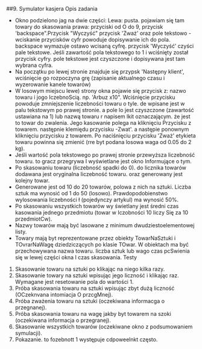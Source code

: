 ##9. Symulator kasjera Opis zadania
-	Okno podzielono jag na dwie części:
	Lewa: pusta. pojawiam się tam towary do skasowania
	prawa: przyciski od O do 9, przycisk 'backspace".Przycisk "Wyczyść" przycisk 'Zważ' oraz pole tekstowo - wciskanie przycisków cyfr powoduje dopisywanie ich do pola. backspace wymazuje ostawo wcisaną cyfrę. przycisk 'Wyczyść' czyści pale tekstowe.
Jeśli zawartość pola tekstowego to 1 i wciśnięty został przycisk cyfry. pole tekstowe jest czyszczone i dopisywana jest tam wybrana cyfra.
-	Na początku po lewej stronie znajduje się przypsk 'Następny klient', wciśnięcie go rozpoczyna grę (zapisanie aktualnego czasu i wyzerowanie kanele towarów)
-	W losowym miejscu lewe) strony okna pojawie się przycisk z:
	nazwo towaru i jogo IczebnoScią. np. 'Arbuz x10". Wciśnięcie przycisku powoduje zmniejszenie liczebności towaru o tyle. de wpisane jest w palu tekstowym po prawej stronie. a pole lo jest czyszczone (zawartość ustawiana na 1) lub
	nazwą towaru r napisem lkit oznaczającym. że jest to towar do zwalenia. Jego kasowanie polega na kliknięciu Przycisku z towarem. następnie klemiędu przycisku -Zwat'. a następie ponownym kliknięciu przycisku z towarem. Po naciśnięciu przycisku 'Zważ' etykieta towaru powinna się zmienić (rre byt podana losowa waga od 0.05 do 2 kg).
- Jeśli wartość pola tekstowego po prawej stronie przewyższa liczebność towaru. to gracz przegrywa I wyświetlane jest okno Informujące o tym.
-	Po skasowaniu towaru (liczebność spadki do 0). do licznika towarów dodawana jest oryginalna liczebność towaru. oraz generowany jest kolejny towar.
-	Generowane jest od 10 do 20 towarów, polowa z nich na sztuki. Liczba sztuk ma wynosić od 1 do 50 (losowo). Prawdopodobienstwo wylosowania liczebności ł (pojedynczy artykul) ma wynosić 50%.
-	Po skasowaniu wszystkich towarów wy
świetlany jest średni czas kasowania 
jednego przedmiotu (towar w Iczobności 10 liczy Się za 10 przedmiotCw).
-	Nazwy towarów mają być lasowane z minimum dwudziestoelementowej listy.
-	Towary mają byt reprezentowane przez obiekty TowarNaSztuki i
TOvrarNaWagę dziedziczących po klasie TOwar. W obiektach ma być
przechowywana nazwa towaru. liczba sztuk lub wago czas pcSwienia się w lewej części okna I czas skasowania.
Testy
1.	Skasowanie towaru na sztuki po klikając na niego kilka razy.
2.	Skasowanie towary na sztuki wpisując jego liczność i klikając raz. Wymagane jest resetowanie pola do wartości 1.
3.	Próba skasowania towaru na sztuki wpisując zbyt dużą liczność
(OCzeknvana intomiacja O przcgMnej).
4.	Próba zważenia towaru na sztuki (oczekiwana informacga o przegnanej).
5.	Próba skasowania towaru na wagę jakby byt towarem na szoki
(oczekiwana informacja o przegranej).
6.	Skasowanie wszystkich towarów (oczekiwane okno z podsumowaniem symulacji).
7.	Pokazanie. to fozebnott 1 występuje cdpoweelnkt często.

